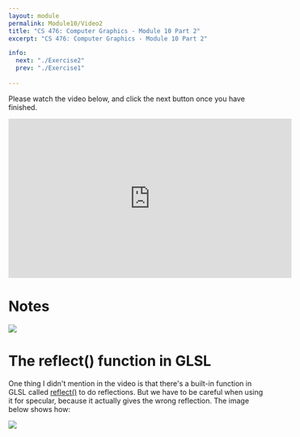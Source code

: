 ```yaml
---
layout: module
permalink: Module10/Video2
title: "CS 476: Computer Graphics - Module 10 Part 2"
excerpt: "CS 476: Computer Graphics - Module 10 Part 2"

info:
  next: "./Exercise2"
  prev: "./Exercise1"
  
---
```


Please watch the video below, and click the next button once you have finished.

<iframe width="560" height="315" src="https://www.youtube.com/embed/GNqWEcjLMRY" frameborder="0" allow="accelerometer; autoplay; clipboard-write; encrypted-media; gyroscope; picture-in-picture" allowfullscreen></iframe>

<h1>Notes</h1>
<img src = "../images/Unit2/Phong.svg">

<h1>The reflect() function in GLSL</h1>
<p>
One thing I didn't mention in the video is that there's a built-in function in GLSL called <a href = "https://www.khronos.org/registry/OpenGL-Refpages/gl4/html/reflect.xhtml">reflect()</a> to do reflections.  But we have to be careful when using it for specular, because it actually gives the wrong reflection.  The image below shows how:
</p>

<img src = "../images/Unit2/reflectfn.svg">